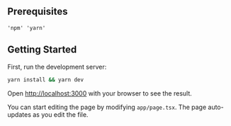 ## Prerequisites
```
'npm' 'yarn'
```

## Getting Started

First, run the development server:

```bash
yarn install && yarn dev
```

Open [http://localhost:3000](http://localhost:3000) with your browser to see the result.

You can start editing the page by modifying `app/page.tsx`. The page auto-updates as you edit the file.
